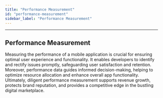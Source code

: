 ```yaml
---
title: "Performance Measurement"
id: "performance-measurement"
sidebar_label: "Performance Measurement"
---
```

---

## Performance Measurement

Measuring the performance of a mobile application is crucial for ensuring optimal user experience and functionality. 
It enables developers to identify and rectify issues promptly, safeguarding user satisfaction and retention. 
Moreover, performance data guides informed decision-making, helping to optimize resource allocation and enhance overall 
app functionality. Ultimately, diligent performance measurement supports revenue growth, protects brand reputation, and 
provides a competitive edge in the bustling digital marketplace.

